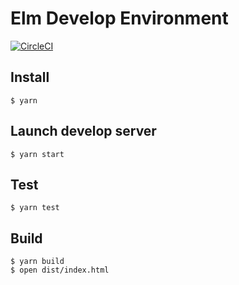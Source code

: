 # Elm Develop Environment

[![CircleCI](https://circleci.com/gh/ababup1192/elm-dev-env.svg?style=svg)](https://circleci.com/gh/ababup1192/elm-dev-env)
## Install

```shell
$ yarn
```

## Launch develop server

```shell
$ yarn start
```

## Test

```shell
$ yarn test
```

## Build

```shell
$ yarn build
$ open dist/index.html
```
